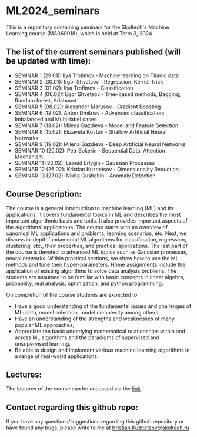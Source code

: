 # ML2024_seminars
This is a repository containing seminars for the Skoltech's Machine Learning course (MA060018), which is held at Term 3, 2024.

## The list of the current seminars published (will be updated with time):

- SEMINAR 1 (29.01): Ilya Trofimov - Machine learning on Titanic data
- SEMINAR 2 (30.01): Egor Shvetsov - Regression. Kernel Trick
- SEMINAR 3 (01.02): Ilya Trofimov - Classification
- SEMINAR 4 (06.02): Egor Shvetsov - Tree-based methods, Bagging, Random forest, Adaboost
- SEMINAR 5 (08.02): Alexander Marusov - Gradient Boosting
- SEMINAR 6 (12.02): Anton Dmitriev - Advanced classification: Imbalanced and Multi-label cases
- SEMINAR 7 (13.02): Milena Gazdieva - Model and Feature Selection
- SEMINAR 8 (15.02): Elizaveta Kovtun - Shallow Artificial Neural Networks
- SEMINAR 9 (19.02): Milena Gazdieva - Deep Artificial Neural Networks
- SEMINAR 10 (20.02): Petr Sokerin - Sequential Data, Attention Mechanism
- SEMINAR 11 (22.02): Leonid Erlygin - Gaussian Processes
- SEMINAR 12 (26.02): Kristian Kuznetsov - Dimensionality Reduction
- SEMINAR 13 (27.02): Nikita Gushchin - Anomaly Detection

## Course Description:

The course is a general introduction to machine learning (ML) and its applications. It covers fundamental topics in ML and describes the most important algorithmic basis and tools. It also provides important aspects of the algorithms’ applications. The course starts with an overview of canonical ML applications and problems, learning scenarios, etc. Next, we discuss in-depth fundamental ML algorithms for classification, regression, clustering, etc., their properties, and practical applications. The last part of the course is devoted to advanced ML topics such as Gaussian processes, neural networks. Within practical sections, we show how to use the ML methods and tune their hyper-parameters. Home assignments include the application of existing algorithms to solve data analysis problems. The students are assumed to be familiar with basic concepts in linear algebra, probability, real analysis, optimization, and python programming.

On completion of the course students are expected to:

- Have a good understanding of the fundamental issues and challenges of ML: data, model selection, model complexity among others;
- Have an understanding of the strengths and weaknesses of many popular ML approaches;
- Appreciate the basic underlying mathematical relationships within and across ML algorithms and the paradigms of supervised and unsupervised learning.
- Be able to design and implement various machine learning algorithms in a range of real-world applications.

## Lectures:

The lectures of the course can be accessed via the [link](https://github.com/adasegroup/ML2024_lectures)

## Contact regarding this github repo:

If you have any questions/suggestions regarding this github repository or have found any bugs, please write to me at Kristian.Kuznetsov@skoltech.ru
